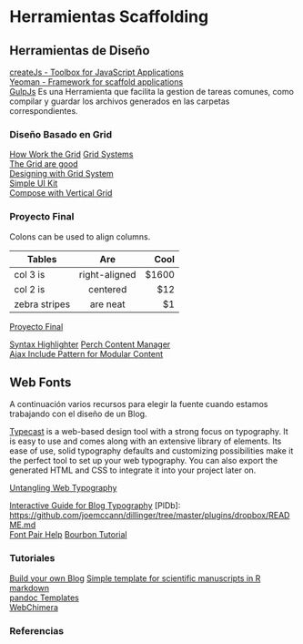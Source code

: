 # Herramientas Scaffolding

## Herramientas de Diseño
[createJs - Toolbox for JavaScript Applications](http://www.createjs.com/)  
[Yeoman - Framework for scaffold applications](http://yeoman.io/codelab/write-unit-tests.html#toc)   
[GulpJs](http://gulpjs.com/) Es una Herramienta que facilita la gestion de tareas comunes, como compilar y guardar los archivos generados en las carpetas correspondientes.  

### Diseño Basado en Grid

[How Work the Grid](https://medium.com/user-experience-design-1/the-anatomy-of-a-grid-c955d5355fae#.dz98ofq9e)
[Grid Systems](http://webdesign.tutsplus.com/articles/all-about-grid-systems--webdesign-14471)  
[The Grid are good](http://de.slideshare.net/huer1278ft/grids-are-good-right)  
[Designing with Grid System](https://www.smashingmagazine.com/2007/04/designing-with-grid-based-approach/)  
[Simple UI Kit](http://www.invisionapp.com/chat?utm_medium=paid_display&utm_source=smashing&utm_campaign=chat-ui-kit)  
[Compose with Vertical Grid](https://24ways.org/2006/compose-to-a-vertical-rhythm)

### Proyecto Final

Colons can be used to align columns.

| Tables        | Are           | Cool  |
| ------------- |:-------------:| -----:|
| col 3 is      | right-aligned | $1600 |
| col 2 is      | centered      |   $12 |
| zebra stripes | are neat      |    $1 |

[Proyecto Final](https://airtable.com/features)  

[Syntax Highlighter](http://prismjs.com/)
[Perch Content Manager](https://grabaperch.com/?utm_source=24w01&utm_medium=banner&utm_campaign=jan11)  
[Ajax Include Pattern for Modular Content](https://www.filamentgroup.com/lab/ajax-includes-modular-content.html)  

## Web Fonts
A continuación varios recursos para elegir la fuente cuando estamos trabajando con el diseño de un Blog.

[Typecast] is a web-based design tool with a strong focus on typography. It is easy to use and comes along with an extensive library of elements. Its ease of use, solid typography defaults and customizing possibilities make it the perfect tool to set up your web typography. You can also export the generated HTML and CSS to integrate it into your project later on.

[Untangling Web Typography](https://24ways.org/2013/untangling-web-typography/)  

[Interactive Guide for Blog Typography](http://www.kaikkonendesign.fi/typography/#section/1)
[PlDb]: <https://github.com/joemccann/dillinger/tree/master/plugins/dropbox/README.md>  
[Font Pair Help](http://fontpair.co/)
[Bourbon Tutorial](https://www.git-tower.com/learn/bourbon-neat-bitters/advanced/custom-mixins#start) 


### Tutoriales
[Build your own Blog](https://www.git-tower.com/learn/build-your-own-blog/design/blog-typography#start)
[Simple template for scientific manuscripts in R markdown](http://www.r-bloggers.com/simple-template-for-scientific-manuscripts-in-r-markdown/)  
[pandoc Templates](https://github.com/kjhealy/pandoc-templates)  
[WebChimera](https://github.com/RSATom/WebChimera.js/wiki)  


### Referencias

[TypeCast]: http://typecast.com/